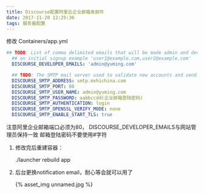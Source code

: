 ```yaml
---
title: Discourse配置阿里云企业邮箱发邮件
date: 2017-11-20 12:25:36
tags: 服务器配置
---
```


修改 Containers/app.yml

```yaml
## TODO: List of comma delimited emails that will be made admin and developer
  ## on initial signup example 'user1@example.com,user2@example.com'
  DISCOURSE_DEVELOPER_EMAILS: 'admin@yuming.com'

  ## TODO: The SMTP mail server used to validate new accounts and send notifications
  DISCOURSE_SMTP_ADDRESS: smtp.mxhichina.com
  DISCOURSE_SMTP_PORT: 80
  DISCOURSE_SMTP_USER_NAME: admin@yuming.com
  DISCOURSE_SMTP_PASSWORD: aabbccdd(企业邮箱登陆密码)
  DISCOURSE_SMTP_AUTHENTICATION: login
  DISCOURSE_SMTP_OPENSSL_VERIFY_MODE: none
  DISCOURSE_SMTP_ENABLE_START_TLS: true
```

注意阿里企业邮箱端口必须为80，
DISCOURSE_DEVELOPER_EMAILS与网站管理员保持一致
邮箱登陆密码不要使用#字符

1. 修改完后重建容器：

   ./launcher rebuild app

2. 后台更换notification email，耐心等会就可以用了

   {% asset_img unnamed.jpg %}

